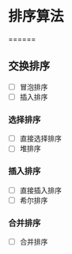 # 排序算法
======
## 交换排序
- [ ] 冒泡排序
- [ ] 插入排序
        
### 选择排序
- [ ] 直接选择排序
- [ ] 堆排序
 
### 插入排序
- [ ] 直接插入排序
- [ ] 希尔排序

### 合并排序
- [ ] 合并排序
